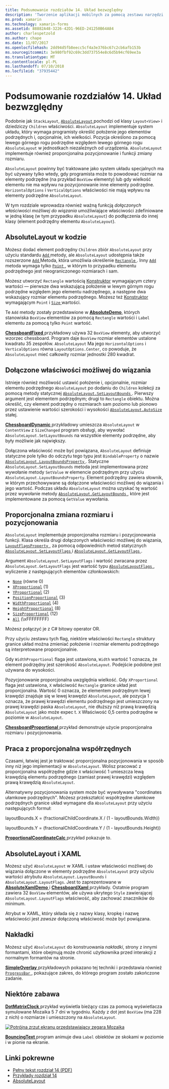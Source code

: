 ```yaml
---
title: Podsumowanie rozdziałów 14. Układ bezwzględny
description: 'Tworzenie aplikacji mobilnych za pomocą zestawu narzędzi Xamarin.Forms: Podsumowanie rozdział 14. Układ bezwzględny'
ms.prod: xamarin
ms.technology: xamarin-forms
ms.assetid: 88882A48-3226-42D1-96ED-241250B64A84
author: charlespetzold
ms.author: chape
ms.date: 11/07/2017
ms.openlocfilehash: 2dd94d5fb8eecc5cf4a3e376bc67c2cb6afb153b
ms.sourcegitcommit: 3e980fbf92c69c3dd737554e8c6d5b94cf69ee3a
ms.translationtype: MT
ms.contentlocale: pl-PL
ms.lasthandoff: 07/10/2018
ms.locfileid: "37935442"
---
```

# <a name="summary-of-chapter-14-absolute-layout"></a>Podsumowanie rozdziałów 14. Układ bezwzględny

Podobnie jak `StackLayout`, [ `AbsoluteLayout` ](https://developer.xamarin.com/api/type/Xamarin.Forms.AbsoluteLayout/) pochodzi od klasy `Layout<View>` i dziedziczy `Children` właściwości. `AbsoluteLayout` implementuje system układu, który wymaga programisty określić położenie jego elementów podrzędnych i, opcjonalnie, ich wielkości. Pozycja określono za pomocą lewego górnego rogu podrzędne względem lewego górnego rogu `AbsoluteLayout` w jednostkach niezależnych od urządzenia. `AbsoluteLayout` implementuje również proporcjonalna pozycjonowanie i funkcji zmiany rozmiaru.

`AbsoluteLayout` powinny być traktowane jako system układu specjalnych ma być używany tylko wtedy, gdy programista może to powodować rozmiar na elementy podrzędne (na przykład `BoxView` elementy) lub gdy wielkość elementu nie ma wpływu na pozycjonowanie inne elementy podrzędne. `HorizontalOptions` i `VerticalOptions` właściwości nie mają wpływu na elementy podrzędne `AbsoluteLayout`.

W tym rozdziale wprowadza również ważną funkcją *dołączonych właściwości możliwej do wiązania* umożliwiające właściwości zdefiniowane w jedną klasę (w tym przypadku `AbsoluteLayout`) do podłączenia do innej klasy (element podrzędny elementu `AbsoluteLayout`).

## <a name="absolutelayout-in-code"></a>AbsoluteLayout w kodzie

Możesz dodać element podrzędny `Children` zbiór `AbsoluteLayout` przy użyciu standardu [ `Add` ](https://developer.xamarin.com/api/member/System.Collections.Generic.ICollection%3CT%3E.Add/p/T/) metody, ale `AbsoluteLayout` udostępnia także rozszerzone [ `Add` ](https://developer.xamarin.com/api/member/Xamarin.Forms.AbsoluteLayout+IAbsoluteList%3CT%3E.Add/p/Xamarin.Forms.View/Xamarin.Forms.Rectangle/Xamarin.Forms.AbsoluteLayoutFlags/) Metoda, która umożliwia określenie [ `Rectangle` ](https://developer.xamarin.com/api/type/Xamarin.Forms.Rectangle/). Inny [ `Add` ](https://developer.xamarin.com/api/member/Xamarin.Forms.AbsoluteLayout+IAbsoluteList%3CT%3E.Add/p/Xamarin.Forms.View/Xamarin.Forms.Point/) metoda wymaga tylko [ `Point` ](https://developer.xamarin.com/api/type/Xamarin.Forms.Point/), w którym to przypadku elementu podrzędnego jest nieograniczonego rozmiarach i sam.

Możesz utworzyć `Rectangle` wartością [Konstruktor](https://developer.xamarin.com/api/constructor/Xamarin.Forms.Rectangle.Rectangle/p/System.Double/System.Double/System.Double/System.Double/) wymagającym cztery wartości &mdash; pierwsze dwa wskazującą położenie w lewym górnym rogu podrzędne względem jego elementu nadrzędnego, a następne dwa wskazujący rozmiar elementu podrzędnego. Możesz też [Konstruktor](https://developer.xamarin.com/api/constructor/Xamarin.Forms.Rectangle.Rectangle/p/Xamarin.Forms.Point/Xamarin.Forms.Size/) wymagającym `Point` i [ `Size` ](https://developer.xamarin.com/api/type/Xamarin.Forms.Size/) wartości.

Te `Add` metody zostały przedstawione w [ **AbsoluteDemo**](https://github.com/xamarin/xamarin-forms-book-samples/tree/master/Chapter14/AbsoluteDemo), których stanowiska `BoxView` elementów za pomocą `Rectangle` wartości i `Label` elementu za pomocą tylko `Point` wartość.

[ **ChessboardFixed** ](https://github.com/xamarin/xamarin-forms-book-samples/tree/master/Chapter14/ChessboardFixed) przykładowy używa 32 `BoxView` elementy, aby utworzyć wzorzec chessboard. Program daje `BoxView` rozmiar elementów ustalone kwadratu 35 zespołów. `AbsoluteLayout` Ma jego `HorizontalOptions` i `VerticalOptions` równa `LayoutOptions.Center`, co powoduje, że `AbsoluteLayout` mieć całkowity rozmiar jednostki 280 kwadrat.

## <a name="attached-bindable-properties"></a>Dołączone właściwości możliwej do wiązania

Istnieje również możliwość ustawić położenie i, opcjonalnie, rozmiar elementu podrzędnego `AbsoluteLayout` po dodaniu do `Children` kolekcji za pomocą metody statycznej [ `AbsoluteLayout.SetLayoutBounds` ](https://developer.xamarin.com/api/member/Xamarin.Forms.AbsoluteLayout.SetLayoutBounds/p/Xamarin.Forms.BindableObject/Xamarin.Forms.Rectangle/). Pierwszy argument jest elementem podrzędnym; drugi to `Rectangle` obiektu. Można określić, czy element podrzędny o rozmiarach sam poziomo lub pionowo przez ustawienie wartości szerokości i wysokości [ `AbsoluteLayout.AutoSize` ](https://developer.xamarin.com/api/property/Xamarin.Forms.AbsoluteLayout.AutoSize/) stałej.

[ **ChessboardDynamic** ](https://github.com/xamarin/xamarin-forms-book-samples/tree/master/Chapter14/ChessboardDynamic) przykładowy umieszcza `AbsoluteLayout` w `ContentView` z `SizeChanged` program obsługi, aby wywołać `AbsoluteLayout.SetLayoutBounds` na wszystkie elementy podrzędne, aby były możliwie jak największy.  

Dołączona właściwość może być powiązana, `AbsoluteLayout` definiuje statyczne pole tylko do odczytu tego typu jest `BindableProperty` o nazwie [ `AbsoluteLayout.LayoutBoundsProperty` ](https://developer.xamarin.com/api/field/Xamarin.Forms.AbsoluteLayout.LayoutBoundsProperty/). Statyczne `AbsoluteLayout.SetLayoutBounds` metoda jest implementowana przez wywołanie metody `SetValue` w elemencie podrzędnym przy użyciu `AbsoluteLayout.LayoutBoundsProperty`. Element podrzędny zawiera słownik, w którym przechowywane są dołączone właściwości możliwej do wiązania i jego wartość. Podczas układu `AbsoluteLayout` można uzyskać tę wartość przez wywołanie metody [ `AbsoluteLayout.GetLayoutBounds` ](https://developer.xamarin.com/api/member/Xamarin.Forms.AbsoluteLayout.GetLayoutBounds/p/Xamarin.Forms.BindableObject/), które jest implementowane za pomocą `GetValue` wywołania.

## <a name="proportional-sizing-and-positioning"></a>Proporcjonalna zmiana rozmiaru i pozycjonowania

`AbsoluteLayout` implementuje proporcjonalna rozmiaru i pozycjonowania funkcji. Klasa określa drugi dołączonych właściwości możliwej do wiązania, [ `LayoutFlagsProperty` ](https://developer.xamarin.com/api/field/Xamarin.Forms.AbsoluteLayout.LayoutFlagsProperty/), za pomocą odpowiednich metod statycznych [ `AbsoluteLayout.SetLayoutFlags` ](https://developer.xamarin.com/api/member/Xamarin.Forms.AbsoluteLayout.SetLayoutFlags/p/Xamarin.Forms.BindableObject/Xamarin.Forms.AbsoluteLayoutFlags/) i [ `AbsoluteLayout.GetLayoutFlags` ](https://developer.xamarin.com/api/member/Xamarin.Forms.AbsoluteLayout.GetLayoutFlags/p/Xamarin.Forms.BindableObject/).

Argument `AbsoluteLayout.SetLayoutFlags` i wartość zwracana przez `AbsoluteLayout.GetLayoutFlags` jest wartość typu [ `AbsoluteLayoutFlags` ](xref:Xamarin.Forms.AbsoluteLayoutFlags), wyliczenie z następujących elementów członkowskich:

- [`None`](xref:Xamarin.Forms.AbsoluteLayoutFlags.None) (równe 0)
- [`XProportional`](xref:Xamarin.Forms.AbsoluteLayoutFlags.XProportional) (1)
- [`YProportional`](xref:Xamarin.Forms.AbsoluteLayoutFlags.YProportional) (2)
- [`PositionProportional`](xref:Xamarin.Forms.AbsoluteLayoutFlags.PositionProportional) (3)
- [`WidthProportional`](xref:Xamarin.Forms.AbsoluteLayoutFlags.WidthProportional) (4)
- [`HeightProportional`](xref:Xamarin.Forms.AbsoluteLayoutFlags.HeightProportional) (8)
- [`SizeProportional`](xref:Xamarin.Forms.AbsoluteLayoutFlags.SizeProportional) (12)
- [`All`](xref:Xamarin.Forms.AbsoluteLayoutFlags.All) (\xFFFFFFFF)

Możesz połączyć je z C# bitowy operator OR.

Przy użyciu zestawu tych flag, niektóre właściwości `Rectangle` struktury granice układ można zmieniać położenie i rozmiar elementu podrzędnego są interpretowane proporcjonalnie.

Gdy `WidthProportional` flaga jest ustawiona, `Width` wartość 1 oznacza, że element podrzędny jest szerokość `AbsoluteLayout`. Podejście podobne jest używana do wysokości.

Pozycjonowanie proporcjonalna uwzględnia wielkość. Gdy `XProportional` flaga jest ustawiona, `X` właściwość `Rectangle` granice układ jest proporcjonalna. Wartość 0 oznacza, że elementem podrzędnym lewej krawędzi znajduje się w lewej krawędzi `AbsoluteLayout`, ale pozycja 1 oznacza, że prawej krawędzi elementu podrzędnego jest umieszczony na prawej krawędzi paska `AbsoluteLayout`, nie dłuższy niż prawą krawędzią `AbsoluteLayout` jako może expec t. `X` Właściwość 0,5 centra podrzędne w poziomie w `AbsoluteLayout`.

[ **ChessboardProportional** ](https://github.com/xamarin/xamarin-forms-book-samples/tree/master/Chapter14/ChessboardProportional) przykład demonstruje użycie proporcjonalna rozmiaru i pozycjonowania.

## <a name="working-with-proportional-coordinates"></a>Praca z proporcjonalna współrzędnych

Czasami, łatwiej jest je traktować proporcjonalna pozycjonowania w sposób inny niż jego implementacji w `AbsoluteLayout`. Wolisz pracować z proporcjonalna współrzędne gdzie `X` właściwość 1 umieszcza lewą krawędzią elementu podrzędnego (zamiast prawej krawędzi) względem prawą krawędzią `AbsoluteLayout`.

Alternatywny pozycjonowania system może być wywoływana "coordinates ułamkowe podrzędnych". Możesz przekształcić współrzędne ułamkowe podrzędnych granice układ wymagane dla `AbsoluteLayout` przy użyciu następujących formuł:

layoutBounds.X = (fractionalChildCoordinate.X / (1 - layoutBounds.Width))

layoutBounds.Y = (fractionalChildCoordinate.Y / (1 - layoutBounds.Height))

[ **ProportionalCoordinateCalc** ](https://github.com/xamarin/xamarin-forms-book-samples/tree/master/Chapter14/PropCoordCalc) przykład pokazuje to.

## <a name="absolutelayout-and-xaml"></a>AbsoluteLayout i XAML

Możesz użyć `AbsoluteLayout` w XAML i ustaw właściwości możliwej do wiązania dołączone w elementy podrzędne `AbsoluteLayout` przy użyciu wartości atrybutu `AbsoluteLayout.LayoutBounds` i `AbsoluteLayout.LayoutFlags`. Jest to zaprezentowane w [ **AbsoluteXamlDemo** ](https://github.com/xamarin/xamarin-forms-book-samples/tree/master/Chapter14/AbsoluteXamlDemo) i [ **ChessboardXaml** ](https://github.com/xamarin/xamarin-forms-book-samples/tree/master/Chapter14/ChessboardXaml) przykłady. Ostatnie program zawiera 32 `BoxView` elementów, ale używa ukrytego `Style` zawierającej `AbsoluteLayout.LayoutFlags` właściwość, aby zachować znaczników do minimum.

Atrybut w XAML, który składa się z nazwy klasy, kropkę i nazwę właściwości jest *zawsze* dołączoną właściwość może być powiązana.

## <a name="overlays"></a>Nakładki

Możesz użyć `AbsoluteLayout` do konstruowania *nakładki*, strony z innymi formantami, które obejmują może chronić użytkownika przed interakcji z normalnym formantów na stronie.

[ **SimpleOverlay** ](https://github.com/xamarin/xamarin-forms-book-samples/tree/master/Chapter14/SimpleOverlay) przykładowych pokazano tej techniki i przedstawia również [ `ProgressBar` ](https://developer.xamarin.com/api/type/Xamarin.Forms.ProgressBar/), pokazujące zakres, do którego program zostało zakończone zadanie.

## <a name="some-fun"></a>Niektóre zabawa

[ **DotMatrixClock** ](https://github.com/xamarin/xamarin-forms-book-samples/tree/master/Chapter14/DotMatrixClock) przykład wyświetla bieżący czas za pomocą wyświetlacza symulowane Mozaika 5 7 dni w tygodniu. Każdy z dot jest `BoxView` (ma 228 z nich) o rozmiarze i umieszczony na `AbsoluteLayout`.

[![Potrójna zrzut ekranu przedstawiający zegara Mozaika](images/ch14fg08-small.png "zegara Mozaika")](images/ch14fg08-large.png#lightbox "Mozaika zegara")

[ **BouncingText** ](https://github.com/xamarin/xamarin-forms-book-samples/tree/master/Chapter14/BouncingText) program animuje dwa `Label` obiektów ze skokami w poziomie i w pionie na ekranie.



## <a name="related-links"></a>Linki pokrewne

- [Pełny tekst rozdział 14 (PDF)](https://download.xamarin.com/developer/xamarin-forms-book/XamarinFormsBook-Ch14-Apr2016.pdf)
- [Przykłady rozdział 14](https://github.com/xamarin/xamarin-forms-book-samples/tree/master/Chapter14)
- [AbsoluteLayout](~/xamarin-forms/user-interface/layouts/absolute-layout.md)

